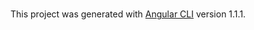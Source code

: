 #

This project was generated with [Angular CLI](https://github.com/angular/angular-cli) version 1.1.1.

